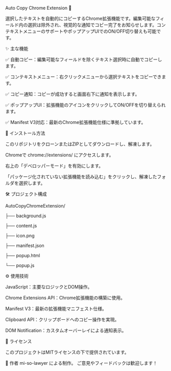 Auto Copy Chrome Extension 🚀

選択したテキストを自動的にコピーするChrome拡張機能です。編集可能なフィールド内の選択は除外され、視覚的な通知でコピー完了をお知らせします。コンテキストメニューのサポートやポップアップUIでのON/OFF切り替えも可能です。

✨ 主な機能

✅ 自動コピー：編集可能なフィールドを除くテキスト選択時に自動でコピーします。

✅ コンテキストメニュー：右クリックメニューから選択テキストをコピーできます。

✅ コピー通知：コピーが成功すると画面右下に通知を表示します。

✅ ポップアップUI：拡張機能のアイコンをクリックしてON/OFFを切り替えられます。

✅ Manifest V3対応：最新のChrome拡張機能仕様に準拠しています。

🧩 インストール方法

このリポジトリをクローンまたはZIPとしてダウンロードし、解凍します。

Chromeで chrome://extensions/ にアクセスします。

右上の「デベロッパーモード」を有効にします。

「パッケージ化されていない拡張機能を読み込む」をクリックし、解凍したフォルダを選択します。


🛠 プロジェクト構成


AutoCopyChromeExtension/

├── background.js

├── content.js

├── icon.png

├── manifest.json

├── popup.html

└── popup.js


⚙️ 使用技術

JavaScript：主要なロジックとDOM操作。

Chrome Extensions API：Chrome拡張機能の構築に使用。

Manifest V3：最新の拡張機能マニフェスト仕様。

Clipboard API：クリップボードへのコピー操作を実現。

DOM Notification：カスタムオーバーレイによる通知表示。

📄 ライセンス

このプロジェクトはMITライセンスの下で提供されています。

🙌 作者
mi-so-lawyer による制作。
ご意見やフィードバックは歓迎します！

